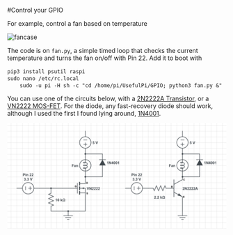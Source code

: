 #Control your GPIO

For example, control a fan based on temperature

![fancase](https://cdn.itead.cc/media/catalog/product/cache/1/image/9df78eab33525d08d6e5fb8d27136e95/t/r/transparent_acrylic_case_cooling_fan_for_raspberry_pi_3_2_b-1.jpg)

The code is on `fan.py`, a simple timed loop that checks the current temperature and turns the fan on/off with Pin 22. Add it to boot with

    pip3 install psutil raspi
    sudo nano /etc/rc.local
        sudo -u pi -H sh -c "cd /home/pi/UsefulPi/GPIO; python3 fan.py &"
        

You can use one of the circuits below, with a [2N2222A Transistor](http://web.mit.edu/6.101/www/reference/2N2222A.pdf), or a [VN2222 MOS-FET](https://www.mouser.com/ds/2/268/VN2222-1181471.pdf). For the diode, any fast-recovery diode should work, although I used the first I found lying around, [1N4001](https://www.diodes.com/assets/Datasheets/ds28002.pdf).

![fan](https://raw.githubusercontent.com/bluemoon93/UsefulPi/master/GPIO/schematics.png)
